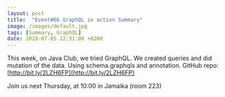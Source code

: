 ```yaml
---
layout: post
title:  "Event#66 GraphQL in action Summary"
image: /images/default.jpg
tags: [Summary, GraphQL]
date: 2018-07-05 22:31:00 +0200
---
```


This week, on Java Club, we tried GraphQL. We created queries and did mutation of the data. Using schema.graphqls and annotation. GitHub repo: [http://bit.ly/2LZH6FP](http://bit.ly/2LZH6FP)

Join us next Thursday, at 10:00 in Jamaika (room 223)